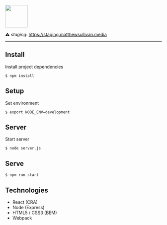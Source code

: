 <img src="https://static.matthewsullivan.media/logo--circle.png" height="72" width="72">

:warning: _staging_: https://staging.matthewsullivan.media

<hr>

## Install

Install project dependencies

    $ npm install

## Setup

Set environment

    $ export NODE_ENV=development

## Server

Start server

    $ node server.js

## Serve

    $ npm run start

## Technologies

* React (CRA)
* Node (Express)
* HTML5 / CSS3 (BEM) 
* Webpack 

